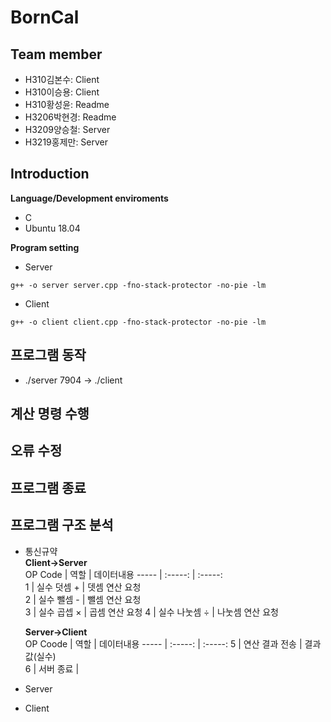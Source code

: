 # BornCal
## Team member
* H310김본수: Client  
* H310이승용: Client  
* H310황성윤: Readme  
* H3206박현경: Readme  
* H3209양승철: Server   
* H3219홍제만: Server  

## Introduction

**Language/Development enviroments**
* C
* Ubuntu 18.04  
  
**Program setting**  
* Server  
```
g++ -o server server.cpp -fno-stack-protector -no-pie -lm
```  
* Client  
```  
g++ -o client client.cpp -fno-stack-protector -no-pie -lm
```  
## 프로그램 동작  
* ./server 7904 → ./client  
## 계산 명령 수행

## 오류 수정

## 프로그램 종료

## 프로그램 구조 분석
* 통신규약  
**Client→Server**  
  OP Code | 역할 | 데이터내용 
  ----- | :-----: | :-----:  
  1 | 실수 덧셈 + | 뎃셈 연산 요청  
  2 | 실수 뺄셈 - | 뺄셈 연산 요청  
  3 | 실수 곱셉 × | 곱셈 연산 요청
  4 | 실수 나눗셈 ÷ | 나눗셈 연산 요청
  
  **Server→Client**  
  OP Coode | 역할 | 데이터내용
  ----- | :-----: | :-----:
  5 | 연산 결과 전송 | 결과값(실수)  
  6 | 서버 종료 |  
* Server
* Client
